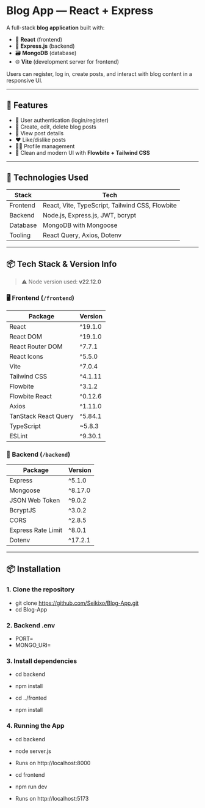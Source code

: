 # Blog App — React + Express
A full-stack **blog application** built with:

- 🔧 **React** (frontend)
- 🚀 **Express.js** (backend)
- 🗃️ **MongoDB** (database)
- 🌐 **Vite** (development server for frontend)

Users can register, log in, create posts, and interact with blog content in a responsive UI.

---

## 📌 Features

- 🔐 User authentication (login/register)
- 📝 Create, edit, delete blog posts
- 📄 View post details
- ❤️ Like/dislike posts
- 🧑‍💼 Profile management
- 🌙 Clean and modern UI with **Flowbite + Tailwind CSS**

---

## 🚀 Technologies Used

| Stack       | Tech                           |
|-------------|--------------------------------|
| Frontend    | React, Vite, TypeScript, Tailwind CSS, Flowbite |
| Backend     | Node.js, Express.js, JWT, bcrypt |
| Database    | MongoDB with Mongoose          |
| Tooling     | React Query, Axios, Dotenv     |

---

## 📦 Tech Stack & Version Info

> ⚠️ Node version used: **v22.12.0**

### 🖥 Frontend (`/frontend`)

| Package                   | Version     |
|---------------------------|-------------|
| React                     | ^19.1.0     |
| React DOM                 | ^19.1.0     |
| React Router DOM          | ^7.7.1      |
| React Icons               | ^5.5.0      |
| Vite                      | ^7.0.4      |
| Tailwind CSS              | ^4.1.11     |
| Flowbite                  | ^3.1.2      |
| Flowbite React            | ^0.12.6     |
| Axios                     | ^1.11.0     |
| TanStack React Query      | ^5.84.1     |
| TypeScript                | ~5.8.3      |
| ESLint                    | ^9.30.1     |

### 🔧 Backend (`/backend`)

| Package             | Version     |
|---------------------|-------------|
| Express             | ^5.1.0      |
| Mongoose            | ^8.17.0     |
| JSON Web Token      | ^9.0.2      |
| BcryptJS            | ^3.0.2      |
| CORS                | ^2.8.5      |
| Express Rate Limit  | ^8.0.1      |
| Dotenv              | ^17.2.1     |

---

## 📦 Installation

### 1. Clone the repository

- git clone https://github.com/Seikixo/Blog-App.git
- cd Blog-App

### 2. Backend .env
- PORT=
- MONGO_URI=

### 3. Install dependencies
- cd backend
- npm install

- cd ../fronted
- npm install

### 4. Running the App

- cd backend
- node server.js
- Runs on http://localhost:8000

- cd frontend
- npm run dev
- Runs on http://localhost:5173